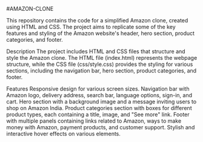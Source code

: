 #AMAZON-CLONE

This repository contains the code for a simplified Amazon clone, created using HTML and CSS. The project aims to replicate some of the key features and styling of the Amazon website's header, hero section, product categories, and footer.

Description
The project includes HTML and CSS files that structure and style the Amazon clone. The HTML file (index.html) represents the webpage structure, while the CSS file (css/style.css) provides the styling for various sections, including the navigation bar, hero section, product categories, and footer.

Features
Responsive design for various screen sizes.
Navigation bar with Amazon logo, delivery address, search bar, language options, sign-in, and cart.
Hero section with a background image and a message inviting users to shop on Amazon India.
Product categories section with boxes for different product types, each containing a title, image, and "See more" link.
Footer with multiple panels containing links related to Amazon, ways to make money with Amazon, payment products, and customer support.
Stylish and interactive hover effects on various elements.

